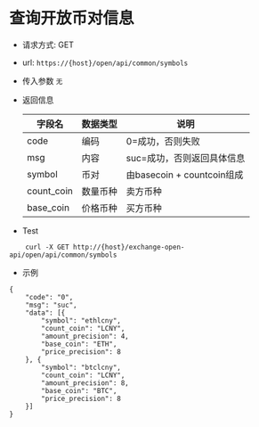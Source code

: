 # 查询开放币对信息
- 请求方式: GET
- url: `https://{host}/open/api/common/symbols`
- 传入参数   `无`
- 返回信息

    | 字段名 | 数据类型 | 说明 |
    | --- | --- | --- |
    | code | 编码 | 0=成功，否则失败 |
    | msg | 内容 | suc=成功，否则返回具体信息 |
    | symbol | 币对 | 由basecoin + countcoin组成 |
    | count_coin | 数量币种 | 卖方币种 |
    | base_coin | 价格币种 | 买方币种 |

- Test
```
	curl -X GET http://{host}/exchange-open-api/open/api/common/symbols
```

- 示例
```
{
	"code": "0",
	"msg": "suc",
	"data": [{
		"symbol": "ethlcny",
		"count_coin": "LCNY",
		"amount_precision": 4,
		"base_coin": "ETH",
		"price_precision": 8
	}, {
		"symbol": "btclcny",
		"count_coin": "LCNY",
		"amount_precision": 8,
		"base_coin": "BTC",
		"price_precision": 8
	}]
}
```
